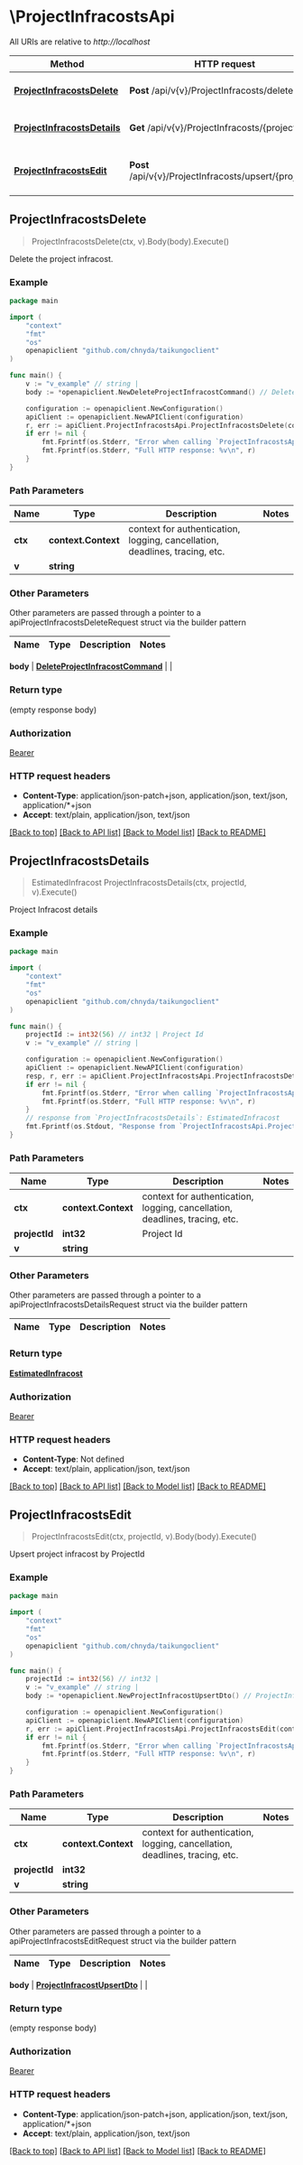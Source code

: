 # \ProjectInfracostsApi

All URIs are relative to *http://localhost*

Method | HTTP request | Description
------------- | ------------- | -------------
[**ProjectInfracostsDelete**](ProjectInfracostsApi.md#ProjectInfracostsDelete) | **Post** /api/v{v}/ProjectInfracosts/delete | Delete the project infracost.
[**ProjectInfracostsDetails**](ProjectInfracostsApi.md#ProjectInfracostsDetails) | **Get** /api/v{v}/ProjectInfracosts/{projectId} | Project Infracost details
[**ProjectInfracostsEdit**](ProjectInfracostsApi.md#ProjectInfracostsEdit) | **Post** /api/v{v}/ProjectInfracosts/upsert/{projectId} | Upsert project infracost by ProjectId



## ProjectInfracostsDelete

> ProjectInfracostsDelete(ctx, v).Body(body).Execute()

Delete the project infracost.

### Example

```go
package main

import (
    "context"
    "fmt"
    "os"
    openapiclient "github.com/chnyda/taikungoclient"
)

func main() {
    v := "v_example" // string | 
    body := *openapiclient.NewDeleteProjectInfracostCommand() // DeleteProjectInfracostCommand |  (optional)

    configuration := openapiclient.NewConfiguration()
    apiClient := openapiclient.NewAPIClient(configuration)
    r, err := apiClient.ProjectInfracostsApi.ProjectInfracostsDelete(context.Background(), v).Body(body).Execute()
    if err != nil {
        fmt.Fprintf(os.Stderr, "Error when calling `ProjectInfracostsApi.ProjectInfracostsDelete``: %v\n", err)
        fmt.Fprintf(os.Stderr, "Full HTTP response: %v\n", r)
    }
}
```

### Path Parameters


Name | Type | Description  | Notes
------------- | ------------- | ------------- | -------------
**ctx** | **context.Context** | context for authentication, logging, cancellation, deadlines, tracing, etc.
**v** | **string** |  | 

### Other Parameters

Other parameters are passed through a pointer to a apiProjectInfracostsDeleteRequest struct via the builder pattern


Name | Type | Description  | Notes
------------- | ------------- | ------------- | -------------

 **body** | [**DeleteProjectInfracostCommand**](DeleteProjectInfracostCommand.md) |  | 

### Return type

 (empty response body)

### Authorization

[Bearer](../README.md#Bearer)

### HTTP request headers

- **Content-Type**: application/json-patch+json, application/json, text/json, application/*+json
- **Accept**: text/plain, application/json, text/json

[[Back to top]](#) [[Back to API list]](../README.md#documentation-for-api-endpoints)
[[Back to Model list]](../README.md#documentation-for-models)
[[Back to README]](../README.md)


## ProjectInfracostsDetails

> EstimatedInfracost ProjectInfracostsDetails(ctx, projectId, v).Execute()

Project Infracost details

### Example

```go
package main

import (
    "context"
    "fmt"
    "os"
    openapiclient "github.com/chnyda/taikungoclient"
)

func main() {
    projectId := int32(56) // int32 | Project Id
    v := "v_example" // string | 

    configuration := openapiclient.NewConfiguration()
    apiClient := openapiclient.NewAPIClient(configuration)
    resp, r, err := apiClient.ProjectInfracostsApi.ProjectInfracostsDetails(context.Background(), projectId, v).Execute()
    if err != nil {
        fmt.Fprintf(os.Stderr, "Error when calling `ProjectInfracostsApi.ProjectInfracostsDetails``: %v\n", err)
        fmt.Fprintf(os.Stderr, "Full HTTP response: %v\n", r)
    }
    // response from `ProjectInfracostsDetails`: EstimatedInfracost
    fmt.Fprintf(os.Stdout, "Response from `ProjectInfracostsApi.ProjectInfracostsDetails`: %v\n", resp)
}
```

### Path Parameters


Name | Type | Description  | Notes
------------- | ------------- | ------------- | -------------
**ctx** | **context.Context** | context for authentication, logging, cancellation, deadlines, tracing, etc.
**projectId** | **int32** | Project Id | 
**v** | **string** |  | 

### Other Parameters

Other parameters are passed through a pointer to a apiProjectInfracostsDetailsRequest struct via the builder pattern


Name | Type | Description  | Notes
------------- | ------------- | ------------- | -------------



### Return type

[**EstimatedInfracost**](EstimatedInfracost.md)

### Authorization

[Bearer](../README.md#Bearer)

### HTTP request headers

- **Content-Type**: Not defined
- **Accept**: text/plain, application/json, text/json

[[Back to top]](#) [[Back to API list]](../README.md#documentation-for-api-endpoints)
[[Back to Model list]](../README.md#documentation-for-models)
[[Back to README]](../README.md)


## ProjectInfracostsEdit

> ProjectInfracostsEdit(ctx, projectId, v).Body(body).Execute()

Upsert project infracost by ProjectId

### Example

```go
package main

import (
    "context"
    "fmt"
    "os"
    openapiclient "github.com/chnyda/taikungoclient"
)

func main() {
    projectId := int32(56) // int32 | 
    v := "v_example" // string | 
    body := *openapiclient.NewProjectInfracostUpsertDto() // ProjectInfracostUpsertDto |  (optional)

    configuration := openapiclient.NewConfiguration()
    apiClient := openapiclient.NewAPIClient(configuration)
    r, err := apiClient.ProjectInfracostsApi.ProjectInfracostsEdit(context.Background(), projectId, v).Body(body).Execute()
    if err != nil {
        fmt.Fprintf(os.Stderr, "Error when calling `ProjectInfracostsApi.ProjectInfracostsEdit``: %v\n", err)
        fmt.Fprintf(os.Stderr, "Full HTTP response: %v\n", r)
    }
}
```

### Path Parameters


Name | Type | Description  | Notes
------------- | ------------- | ------------- | -------------
**ctx** | **context.Context** | context for authentication, logging, cancellation, deadlines, tracing, etc.
**projectId** | **int32** |  | 
**v** | **string** |  | 

### Other Parameters

Other parameters are passed through a pointer to a apiProjectInfracostsEditRequest struct via the builder pattern


Name | Type | Description  | Notes
------------- | ------------- | ------------- | -------------


 **body** | [**ProjectInfracostUpsertDto**](ProjectInfracostUpsertDto.md) |  | 

### Return type

 (empty response body)

### Authorization

[Bearer](../README.md#Bearer)

### HTTP request headers

- **Content-Type**: application/json-patch+json, application/json, text/json, application/*+json
- **Accept**: text/plain, application/json, text/json

[[Back to top]](#) [[Back to API list]](../README.md#documentation-for-api-endpoints)
[[Back to Model list]](../README.md#documentation-for-models)
[[Back to README]](../README.md)


